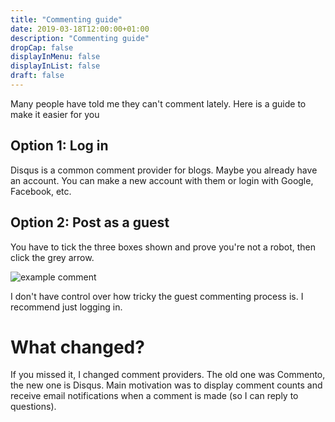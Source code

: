 ```yaml
---
title: "Commenting guide"
date: 2019-03-18T12:00:00+01:00
description: "Commenting guide"
dropCap: false
displayInMenu: false
displayInList: false
draft: false
---
```


Many people have told me they can't comment lately. Here is a guide to make it easier for you

## Option 1: Log in

Disqus is a common comment provider for blogs. Maybe you already have an account. You can make a new account with them or login with Google, Facebook, etc.

## Option 2: Post as a guest

You have to tick the three boxes shown and prove you're not a robot, then click the grey arrow.

![example comment](/img/appendix/commenting.jpg)

I don't have control over how tricky the guest commenting process is. I recommend just logging in.

# What changed?

If you missed it, I changed comment providers. The old one was Commento, the new one is Disqus. Main motivation was to display comment counts and receive email notifications when a comment is made (so I can reply to questions).

